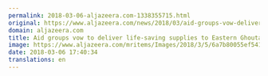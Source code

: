 ```yaml
---
permalink: 2018-03-06-aljazeera.com-1338355715.html
original: https://www.aljazeera.com/news/2018/03/aid-groups-vow-deliver-life-saving-supplies-eastern-ghouta-180306144010123.html
domain: aljazeera.com
title: Aid groups vow to deliver life-saving supplies to Eastern Ghouta
image: https://www.aljazeera.com/mritems/Images/2018/3/5/6a7b80055ef5418b80618fa812e081ca_18.jpg
date: 2018-03-06 17:40:34
translations: en
---
```


